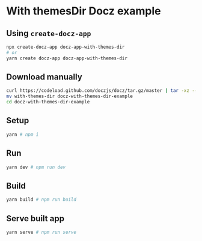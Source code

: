 # With themesDir Docz example

## Using `create-docz-app`

```sh
npx create-docz-app docz-app-with-themes-dir
# or
yarn create docz-app docz-app-with-themes-dir
```

## Download manually

```sh
curl https://codeload.github.com/doczjs/docz/tar.gz/master | tar -xz --strip=2 docz-master/examples/with-themes-dir
mv with-themes-dir docz-with-themes-dir-example
cd docz-with-themes-dir-example
```

## Setup

```sh
yarn # npm i
```

## Run

```sh
yarn dev # npm run dev
```

## Build

```sh
yarn build # npm run build
```

## Serve built app

```sh
yarn serve # npm run serve
```
